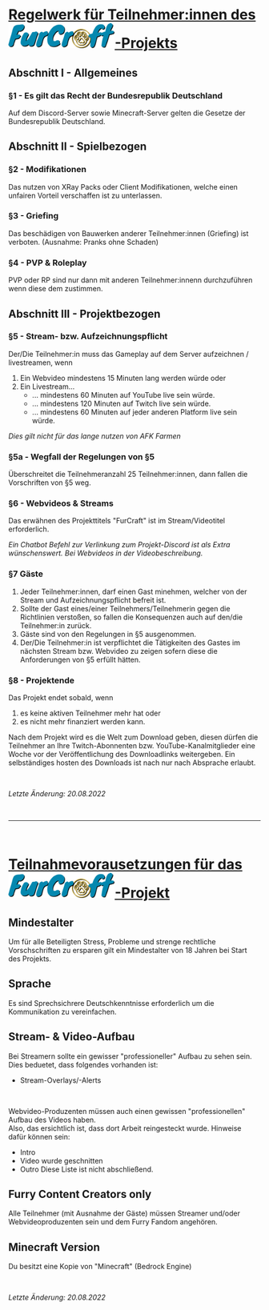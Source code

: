 # <u>Regelwerk für Teilnehmer:innen des <img src="/images/logo_breit.png" alt="FurCraft" width="auto" height="50">-Projekts</u>

## **Abschnitt I - Allgemeines**

### **§1 - Es gilt das Recht der Bundesrepublik Deutschland**
Auf dem Discord-Server sowie Minecraft-Server gelten die Gesetze der Bundesrepublik Deutschland.


## **Abschnitt II - Spielbezogen**

### **§2 - Modifikationen**
Das nutzen von XRay Packs oder Client Modifikationen, welche einen unfairen Vorteil verschaffen ist zu unterlassen.

### **§3 - Griefing**
Das beschädigen von Bauwerken anderer Teilnehmer:innen (Griefing) ist verboten. (Ausnahme: Pranks ohne Schaden)

### **§4 - PVP & Roleplay**
PVP oder RP sind nur dann mit anderen Teilnehmer:innenn durchzuführen wenn diese dem zustimmen.


## **Abschnitt III - Projektbezogen**

### **§5 - Stream- bzw. Aufzeichnungspflicht**
Der/Die Teilnehmer:in muss das Gameplay auf dem Server aufzeichnen / livestreamen, wenn

1. Ein Webvideo mindestens 15 Minuten lang werden würde oder
2. Ein Livestream...
    * ... mindestens 60 Minuten auf YouTube live sein würde.
    * ... mindestens 120 Minuten auf Twitch live sein würde.
    * ... mindestens 60 Minuten auf jeder anderen Platform live sein würde.

*Dies gilt nicht für das lange nutzen von AFK Farmen*

### **§5a - Wegfall der Regelungen von §5**
Überschreitet die Teilnehmeranzahl 25 Teilnehmer:innen, dann fallen die Vorschriften von §5 weg.

### **§6 - Webvideos & Streams**
Das erwähnen des Projekttitels "FurCraft" ist im Stream/Videotitel erforderlich.

*Ein Chatbot Befehl zur Verlinkung zum Projekt-Discord ist als Extra wünschenswert. Bei Webvideos in der Videobeschreibung.*

### **§7 Gäste**
1. Jeder Teilnehmer:innen, darf einen Gast minehmen, welcher von der Stream und Aufzeichnungspflicht befreit ist.
2. Sollte der Gast eines/einer Teilnehmers/Teilnehmerin gegen die Richtlinien verstoßen, so fallen die Konsequenzen auch auf den/die Teilnehmer:in zurück.
3. Gäste sind von den Regelungen in §5 ausgenommen.
4. Der/Die Teilnehmer:in ist verpflichtet die Tätigkeiten des Gastes im nächsten Stream bzw. Webvideo zu zeigen sofern diese die Anforderungen von §5 erfüllt hätten.

### **§8 - Projektende**

Das Projekt endet sobald, wenn

1. es keine aktiven Teilnehmer mehr hat oder
2. es nicht mehr finanziert werden kann.

Nach dem Projekt wird es die Welt zum Download geben, diesen dürfen die Teilnehmer an Ihre Twitch-Abonnenten bzw. YouTube-Kanalmitglieder eine Woche vor der Veröffentlichung des Downloadlinks weitergeben. Ein selbständiges hosten des Downloads ist nach nur nach Absprache erlaubt.

<br>

*Letzte Änderung: 20.08.2022*

<br/>
<hr/>
<br/>

# <u>Teilnahmevorausetzungen für das <img src="/images/logo_breit.png" alt="FurCraft" width="auto" height="50">-Projekt</u>

## Mindestalter
Um für alle Beteiligten Stress, Probleme und strenge rechtliche Vorschschriften zu ersparen gilt ein Mindestalter von 18 Jahren bei Start des Projekts.

## Sprache
Es sind Sprechsichrere Deutschkenntnisse erforderlich um die Kommunikation zu vereinfachen.

## Stream- & Video-Aufbau
Bei Streamern sollte ein gewisser "professioneller" Aufbau zu sehen sein.\
Dies beduetet, dass folgendes vorhanden ist:
- Stream-Overlays/-Alerts

<br>

Webvideo-Produzenten müssen auch einen gewissen "professionellen" Aufbau des Videos haben.\
Also, das ersichtlich ist, dass dort Arbeit reingesteckt wurde.
Hinweise dafür können sein:
- Intro
- Video wurde geschnitten
- Outro
Diese Liste ist nicht abschließend.

## Furry Content Creators only
Alle Teilnehmer (mit Ausnahme der Gäste) müssen Streamer und/oder Webvideoproduzenten sein und dem Furry Fandom angehören.

## Minecraft Version
Du besitzt eine Kopie von "Minecraft" (Bedrock Engine)

<br>

*Letzte Änderung: 20.08.2022*
